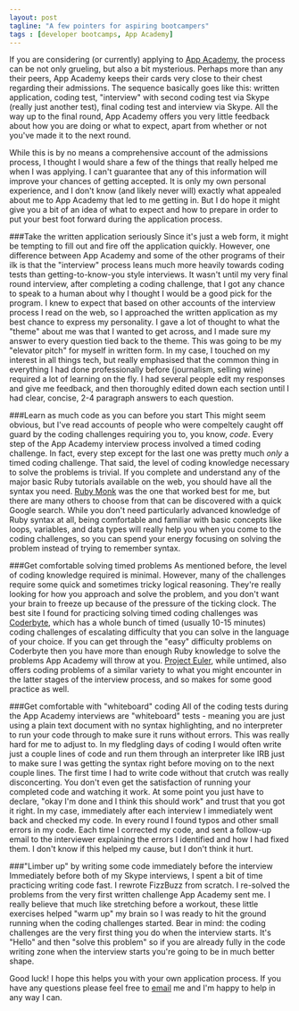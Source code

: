 ```yaml
---
layout: post
tagline: "A few pointers for aspiring bootcampers"
tags : [developer bootcamps, App Academy]
---
```

If you are considering (or currently) applying to [App Academy](http://appacademy.io "App Academy"), the process can be not only grueling, but also a bit mysterious. Perhaps more than any their peers, App Academy keeps their cards very close to their chest regarding their admissions. The sequence basically goes like this: written application, coding test, "interview" with second coding test via Skype (really just another test), final coding test and interview via Skype. All the way up to the final round, App Academy offers you very little feedback about how you are doing or what to expect, apart from whether or not you've made it to the next round. 

While this is by no means a comprehensive account of the admissions process, I thought I would share a few of the things that really helped me when I was applying. I can't guarantee that any of this information will improve your chances of getting accepted. It is only my own personal experience, and I don't know (and likely never will) exactly what appealed about me to App Academy that led to me getting in. But I do hope it might give you a bit of an idea of what to expect and how to prepare in order to put your best foot forward during the application process.

###Take the written application seriously
Since it's just a web form, it might be tempting to fill out and fire off the application quickly. However, one difference between App Academy and some of the other programs of their ilk is that the "interview" process leans much more heavily towards coding tests than getting-to-know-you style interviews. It wasn't until my very final round interview, after completing a coding challenge, that I got any chance to speak to a human about why I thought I would be a good pick for the program. I knew to expect that based on other accounts of the interview process I read on the web, so I approached the written application as my best chance to express my personality. I gave a lot of thought to what the "theme" about me was that I wanted to get across, and I made sure my answer to every question tied back to the theme. This was going to be my "elevator pitch" for myself in written form. In my case, I touched on my interest in all things tech, but really emphasised that the common thing in everything I had done professionally before (journalism, selling wine) required a lot of learning on the fly. I had several people edit my responses and give me feedback, and then thoroughly edited down each section until I had clear, concise, 2-4 paragraph answers to each question.

###Learn as much code as you can before you start
This might seem obvious, but I've read accounts of people who were compeltely caught off guard by the coding challenges requiring you to, you know, *code*. Every step of the App Academy interview process involved a timed coding challenge. In fact, every step except for the last one was pretty much *only* a timed coding challenge. That said, the level of coding knowledge necessary to solve the problems is trivial. If you complete and understand any of the major basic Ruby tutorials available on the web, you should have all the syntax you need. [Ruby Monk](https://rubymonk.com/ "Ruby Monk") was the one that worked best for me, but there are many others to choose from that can be discovered with a quick Google search. While you don't need particularly advanced knowledge of Ruby syntax at all, being comfortable and familiar with basic concepts like loops, variables, and data types will really help you when you come to the coding challenges, so you can spend your energy focusing on solving the problem instead of trying to remember syntax.

###Get comfortable solving timed problems
As mentioned before, the level of coding knowledge required is minimal. However, many of the challenges require some quick and sometimes tricky logical reasoning. They're really looking for how you approach and solve the problem, and you don't want your brain to freeze up because of the pressure of the ticking clock. The best site I found for practicing solving timed coding challenges was [Coderbyte](http://coderbyte.com/ "Coderbyte"), which has a whole bunch of timed (usually 10-15 minutes) coding challenges of escalating difficulty that you can solve in the language of your choice. If you can get through the "easy" difficulty problems on Coderbyte then you have more than enough Ruby knowledge to solve the problems App Academy will throw at you. [Project Euler](https://projecteuler.net/ "Project Euler"), while untimed, also offers coding problems of a similar variety to what you might encounter in the latter stages of the interview process, and so makes for some good practice as well.

###Get comfortable with "whiteboard" coding
All of the coding tests during the App Academy interviews are "whiteboard" tests - meaning you are just using a plain text document with no syntax highlighting, and no interpreter to run your code through to make sure it runs without errors. This was really hard for me to adjust to. In my fledgling days of coding I would often write just a couple lines of code and run them through an interpreter like IRB just to make sure I was getting the syntax right before moving on to the next couple lines. The first time I had to write code without that crutch was really disconcerting. You don't even get the satisfaction of running your completed code and watching it work. At some point you just have to declare, "okay I'm done and I think this should work" and trust that you got it right. In my case, immediately after each interview I immediately went back and checked my code. In every round I found typos and other small errors in my code. Each time I corrected my code, and sent a follow-up email to the interviewer explaining the errors I identified and how I had fixed them. I don't know if this helped my cause, but I don't think it hurt.

###"Limber up" by writing some code immediately before the interview
Immediately before both of my Skype interviews, I spent a bit of time practicing writing code fast. I rewrote FizzBuzz from scratch. I re-solved the problems from the very first written challenge App Academy sent me. I really believe that much like stretching before a workout, these little exercises helped "warm up" my brain so I was ready to hit the ground running when the coding challenges started. Bear in mind: the coding challenges are the very first thing you do when the interview starts. It's "Hello" and then "solve this problem" so if you are already fully in the code writing zone when the interview starts you're going to be in much better shape.

Good luck! I hope this helps you with your own application process. If you have any questions please feel free to [email](mailto:matthew.petrie@gmail.com) me and I'm happy to help in any way I can.